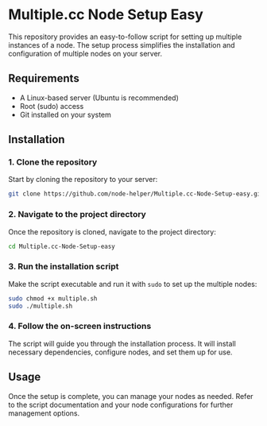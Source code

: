 
# Multiple.cc Node Setup Easy

This repository provides an easy-to-follow script for setting up multiple instances of a node. The setup process simplifies the installation and configuration of multiple nodes on your server.

## Requirements

- A Linux-based server (Ubuntu is recommended)
- Root (sudo) access
- Git installed on your system

## Installation

### 1. Clone the repository

Start by cloning the repository to your server:

```bash
git clone https://github.com/node-helper/Multiple.cc-Node-Setup-easy.git
```

### 2. Navigate to the project directory

Once the repository is cloned, navigate to the project directory:

```bash
cd Multiple.cc-Node-Setup-easy
```

### 3. Run the installation script

Make the script executable and run it with `sudo` to set up the multiple nodes:

```bash
sudo chmod +x multiple.sh
sudo ./multiple.sh
```

### 4. Follow the on-screen instructions

The script will guide you through the installation process. It will install necessary dependencies, configure nodes, and set them up for use.

## Usage

Once the setup is complete, you can manage your nodes as needed. Refer to the script documentation and your node configurations for further management options.
